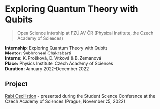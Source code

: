# Exploring Quantum Theory with Qubits
> Open Science intership at FZÚ AV ČR (Physical Institute, the Czech Academy of Sciences) 

**Internship:** Exploring Quantum Theory with Qubits  
**Mentor:** Subhroneel Chakrabarti   
**Interns:** K. Prošková, D. Vítková & B. Zemanová   
**Place:** Physics Institute, Czech Academy of Sciences   
**Duration:** January 2022–December 2022

## Project
[Rabi Oscillation](./RABI-Oscillation) - presented during the Student Science Conference at the Czech Academy of Sciences (Prague, November 25, 2022)
